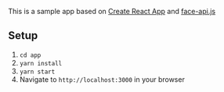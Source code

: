 This is a sample app based on [Create React App](https://github.com/facebook/create-react-app) and [face-api.js](https://github.com/justadudewhohacks/face-api.js)

## Setup

1. `cd app`
2. `yarn install`
3. `yarn start`
4. Navigate to `http://localhost:3000` in your browser
